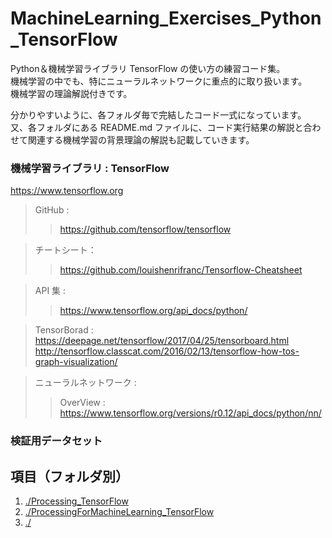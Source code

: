 # MachineLearning_Exercises_Python_TensorFlow
Python＆機械学習ライブラリ TensorFlow の使い方の練習コード集。</br>
機械学習の中でも、特にニューラルネットワークに重点的に取り扱います。</br>
機械学習の理論解説付きです。</br>

分かりやすいように、各フォルダ毎で完結したコード一式になっています。</br>
又、各フォルダにある README.md ファイルに、コード実行結果の解説と合わせて関連する機械学習の背景理論の解説も記載していきます。


### 機械学習ライブラリ : TensorFlow

https://www.tensorflow.org </br>

> GitHub : 
>> https://github.com/tensorflow/tensorflow </br>

> チートシート： </br>
>> https://github.com/louishenrifranc/Tensorflow-Cheatsheet </br>

> API 集 : </br>
>> https://www.tensorflow.org/api_docs/python/ </br>

> TensorBorad : </br>
https://deepage.net/tensorflow/2017/04/25/tensorboard.html </br>
http://tensorflow.classcat.com/2016/02/13/tensorflow-how-tos-graph-visualization/</br>

> ニューラルネットワーク :</br>
>> OverView :</br>
https://www.tensorflow.org/versions/r0.12/api_docs/python/nn/</br>

### 検証用データセット
> 

## 項目（フォルダ別）

1. [./Processing_TensorFlow](https://github.com/Yagami360/MachineLearning_Exercises_Python_TensorFlow/tree/master/Processing_TensorFlow)
1. [./ProcessingForMachineLearning_TensorFlow](https://github.com/Yagami360/MachineLearning_Exercises_Python_TensorFlow/tree/master/ProcessingForMachineLearning_TensorFlow)
1. [./]()